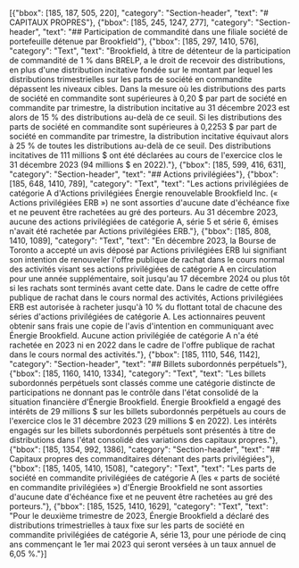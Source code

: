 [{"bbox": [185, 187, 505, 220], "category": "Section-header", "text": "# CAPITAUX PROPRES"}, {"bbox": [185, 245, 1247, 277], "category": "Section-header", "text": "## Participation de commandité dans une filiale société de portefeuille détenue par Brookfield"}, {"bbox": [185, 297, 1410, 576], "category": "Text", "text": "Brookfield, à titre de détenteur de la participation de commandité de 1 % dans BRELP, a le droit de recevoir des distributions, en plus d'une distribution incitative fondée sur le montant par lequel les distributions trimestrielles sur les parts de société en commandite dépassent les niveaux cibles. Dans la mesure où les distributions des parts de société en commandite sont supérieures à 0,20 $ par part de société en commandite par trimestre, la distribution incitative au 31 décembre 2023 est alors de 15 % des distributions au-delà de ce seuil. Si les distributions des parts de société en commandite sont supérieures à 0,2253 $ par part de société en commandite par trimestre, la distribution incitative équivaut alors à 25 % de toutes les distributions au-delà de ce seuil. Des distributions incitatives de 111 millions $ ont été déclarées au cours de l'exercice clos le 31 décembre 2023 (94 millions $ en 2022)."}, {"bbox": [185, 599, 416, 631], "category": "Section-header", "text": "## Actions privilégiées"}, {"bbox": [185, 648, 1410, 789], "category": "Text", "text": "Les actions privilégiées de catégorie A d'Actions privilégiées Énergie renouvelable Brookfield Inc. (« Actions privilégiées ERB ») ne sont assorties d'aucune date d'échéance fixe et ne peuvent être rachetées au gré des porteurs. Au 31 décembre 2023, aucune des actions privilégiées de catégorie A, série 5 et série 6, émises n'avait été rachetée par Actions privilégiées ERB."}, {"bbox": [185, 808, 1410, 1089], "category": "Text", "text": "En décembre 2023, la Bourse de Toronto a accepté un avis déposé par Actions privilégiées ERB lui signifiant son intention de renouveler l'offre publique de rachat dans le cours normal des activités visant ses actions privilégiées de catégorie A en circulation pour une année supplémentaire, soit jusqu'au 17 décembre 2024 ou plus tôt si les rachats sont terminés avant cette date. Dans le cadre de cette offre publique de rachat dans le cours normal des activités, Actions privilégiées ERB est autorisée à racheter jusqu'à 10 % du flottant total de chacune des séries d'actions privilégiées de catégorie A. Les actionnaires peuvent obtenir sans frais une copie de l'avis d'intention en communiquant avec Énergie Brookfield. Aucune action privilégiée de catégorie A n'a été rachetée en 2023 ni en 2022 dans le cadre de l'offre publique de rachat dans le cours normal des activités."}, {"bbox": [185, 1110, 546, 1142], "category": "Section-header", "text": "## Billets subordonnés perpétuels"}, {"bbox": [185, 1160, 1410, 1334], "category": "Text", "text": "Les billets subordonnés perpétuels sont classés comme une catégorie distincte de participations ne donnant pas le contrôle dans l'état consolidé de la situation financière d'Énergie Brookfield. Énergie Brookfield a engagé des intérêts de 29 millions $ sur les billets subordonnés perpétuels au cours de l'exercice clos le 31 décembre 2023 (29 millions $ en 2022). Les intérêts engagés sur les billets subordonnés perpétuels sont présentés à titre de distributions dans l'état consolidé des variations des capitaux propres."}, {"bbox": [185, 1354, 992, 1386], "category": "Section-header", "text": "## Capitaux propres des commanditaires détenant des parts privilégiées"}, {"bbox": [185, 1405, 1410, 1508], "category": "Text", "text": "Les parts de société en commandite privilégiées de catégorie A (les « parts de société en commandite privilégiées ») d'Énergie Brookfield ne sont assorties d'aucune date d'échéance fixe et ne peuvent être rachetées au gré des porteurs."}, {"bbox": [185, 1525, 1410, 1629], "category": "Text", "text": "Pour le deuxième trimestre de 2023, Énergie Brookfield a déclaré des distributions trimestrielles à taux fixe sur les parts de société en commandite privilégiées de catégorie A, série 13, pour une période de cinq ans commençant le 1er mai 2023 qui seront versées à un taux annuel de 6,05 %."}]